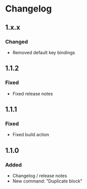 # Changelog

## 1.x.x
### Changed
- Removed default key bindings

## 1.1.2
### Fixed
- Fixed release notes

## 1.1.1
### Fixed
- Fixed build action

## 1.1.0
### Added
- Changelog / release notes
- New command: "Duplicate block"
